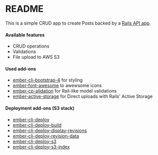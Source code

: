 # README

This is a simple CRUD app to create Posts backed by a [Rails API app](https://github.com/belgoros/draft-api).

#### Available features

- CRUD operations
- Validations
- File upload to AWS S3

#### Used add-ons

- [ember-cli-bootstrap-4](https://github.com/kaermorchen/ember-cli-bootstrap-4) for styling
- [ember-font-awesome](https://github.com/martndemus/ember-font-awesome) to awewsome icons
- [ember-cp-alidation](https://github.com/offirgolan/ember-cp-validations) for Rail-like model validations
- [ember-active-storage](https://github.com/algonauti/ember-active-storage) for Direct uploads with Rails' Active Storage

#### Deployment add-ons (S3 stack)

- [ember-cli-deploy](http://ember-cli-deploy.com/)
- [ember-cli-deploy-build](https://github.com/ember-cli-deploy/ember-cli-deploy-build)
- [ember-cli-deploy-display-revisions](https://github.com/ember-cli-deploy/ember-cli-deploy-display-revisions)
- [ember-cli-deploy-revision-data](https://github.com/ember-cli-deploy/ember-cli-deploy-revision-data)
- [ember-cli-deploy-s3](https://github.com/ember-cli-deploy/ember-cli-deploy-s3)
- [ember-cli-deploy-s3-index](https://github.com/ember-cli-deploy/ember-cli-deploy-s3-index)
